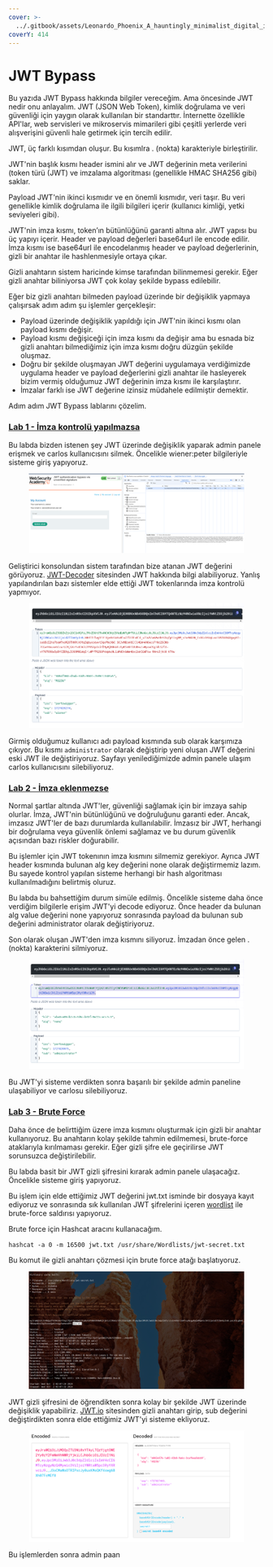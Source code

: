 ```yaml
---
cover: >-
  ../.gitbook/assets/Leonardo_Phoenix_A_hauntingly_minimalist_digital_illustration_2.jpg
coverY: 414
---
```


# JWT Bypass

Bu yazıda JWT Bypass hakkında bilgiler vereceğim. Ama öncesinde JWT nedir onu anlayalım. JWT (JSON Web Token), kimlik doğrulama ve veri güvenliği için yaygın olarak kullanılan bir standarttır. İnternette özellikle API'lar, web servisleri ve mikroservis mimarileri gibi çeşitli yerlerde veri alışverişini güvenli hale getirmek için tercih edilir.

JWT, üç farklı kısımdan oluşur. Bu kısımlra . (nokta) karakteriyle birleştirilir.&#x20;

JWT'nin başlık kısmı header ismini alır ve JWT değerinin meta verilerini (token türü (JWT) ve imzalama algoritması (genellikle HMAC SHA256 gibi) saklar.&#x20;

Payload JWT'nin ikinci kısmıdır ve en önemli kısmıdır, veri taşır. Bu veri genellikle kimlik doğrulama ile ilgili bilgileri içerir (kullanıcı kimliği, yetki seviyeleri gibi).

JWT'nin imza kısmı, token’ın bütünlüğünü garanti altına alır. JWT yapısı bu üç yapıyı içerir. Header ve payload değerleri base64url ile encode edilir. İmza kısmı ise base64url ile encodelanmış header ve payload değerlerinin, gizli bir anahtar ile hashlenmesiyle ortaya çıkar.

Gizli anahtarın sistem haricinde kimse tarafından bilinmemesi gerekir. Eğer gizli anahtar biliniyorsa JWT çok kolay şekilde bypass edilebilir.

Eğer biz gizli anahtarı bilmeden payload üzerinde bir değişiklik yapmaya çalışırsak adım adım şu işlemler gerçekleşir:

* Payload üzerinde değişiklik yapıldığı için JWT'nin ikinci kısmı olan payload kısmı değişir.
* Payload kısmı değişiceği için imza kısmı da değişir ama bu esnada biz gizli anahtarı bilmediğimiz için imza kısmı doğru düzgün şekilde oluşmaz.
* Doğru bir şekilde oluşmayan JWT değerini uygulamaya verdiğimizde uygulama header ve payload değerlerini gizli anahtar ile hasleyerek bizim vermiş olduğumuz JWT değerinin imza kısmı ile karşılaştırır.
* İmzalar farklı ise JWT değerine izinsiz müdahele edilmiştir demektir.

Adım adım JWT Bypass lablarını çözelim.&#x20;

### [Lab 1 - İmza kontrolü yapılmazsa](https://portswigger.net/web-security/jwt/lab-jwt-authentication-bypass-via-unverified-signature)

Bu labda bizden istenen şey JWT üzerinde değişiklik yaparak admin panele erişmek ve carlos kullanıcısını silmek. Öncelikle wiener:peter bilgileriyle sisteme giriş yapıyoruz.

<figure><img src="../.gitbook/assets/image (20).png" alt=""><figcaption></figcaption></figure>

Geliştirici konsolundan sistem tarafından bize atanan JWT değerini görüyoruz. [JWT-Decoder](https://fusionauth.io/dev-tools/jwt-decoder) sitesinden JWT hakkında bilgi alabiliyoruz. Yanlış yapılandırılan bazı sistemler elde ettiği JWT tokenlarında imza kontrolü yapmıyor.

<figure><img src="../.gitbook/assets/image (1) (1) (1) (1) (1).png" alt=""><figcaption></figcaption></figure>

Girmiş olduğumuz kullanıcı adı payload kısmında sub olarak karşımıza çıkıyor. Bu kısmı `administrator` olarak değiştirip yeni oluşan JWT değerini eski JWT ile değiştiriyoruz. Sayfayı yenilediğimizde admin panele ulaşım carlos kullanıcısını silebiliyoruz.

### [Lab 2 - İmza eklenmezse](https://portswigger.net/web-security/jwt/lab-jwt-authentication-bypass-via-flawed-signature-verification)

Normal şartlar altında JWT'ler, güvenliği sağlamak için bir imzaya sahip olurlar. İmza, JWT'nin bütünlüğünü ve doğruluğunu garanti eder. Ancak, imzasız JWT'ler de bazı durumlarda kullanılabilir. İmzasız bir JWT, herhangi bir doğrulama veya güvenlik önlemi sağlamaz ve bu durum güvenlik açısından bazı riskler doğurabilir.

Bu işlemler için JWT tokenının imza kısmını silmemiz gerekiyor. Ayrıca JWT header kısmında bulunan alg key değerini none olarak değiştirmemiz lazım. Bu sayede kontrol yapılan sisteme herhangi bir hash algoritması kullanılmadığını belirtmiş oluruz.

Bu labda bu bahsettiğim durum simüle edilmiş. Öncelikle sisteme daha önce verdiğim bilgilerle erişim JWT'yi decode ediyoruz. Önce header da bulunan alg value değerini none yapıyoruz sonrasında payload da bulunan sub değerini administrator olarak değiştiriyoruz.

Son olarak oluşan JWT'den imza kısmını siliyoruz. İmzadan önce gelen . (nokta) karakterini silmiyoruz.

<figure><img src="../.gitbook/assets/image (2) (1) (1) (1).png" alt=""><figcaption></figcaption></figure>

Bu JWT'yi sisteme verdikten sonra başarılı bir şekilde admin paneline ulaşabiliyor ve carlosu silebiliyoruz.

### [Lab 3  - Brute Force](https://portswigger.net/web-security/jwt/lab-jwt-authentication-bypass-via-weak-signing-key)

Daha önce de belirttiğim üzere imza kısmını oluşturmak için gizli bir anahtar kullanıyoruz. Bu anahtarın kolay şekilde tahmin edilmemesi, brute-force ataklarıyla kırılmaması gerekir. Eğer gizli şifre ele geçirilirse JWT sorunsuzca değiştirilebilir.

Bu labda basit bir JWT gizli şifresini kırarak admin panele ulaşacağız. Öncelikle sisteme giriş yapıyoruz.&#x20;

Bu işlem için elde ettiğimiz JWT değerini jwt.txt isminde bir dosyaya kayıt ediyoruz ve sonrasında sık kullanılan JWT şifrelerini içeren [wordlist](https://github.com/wallarm/jwt-secrets/blob/master/jwt.secrets.list) ile brute-force saldırısı yapıyoruz.

Brute force için Hashcat aracını kullanacağım.

```
hashcat -a 0 -m 16500 jwt.txt /usr/share/Wordlists/jwt-secret.txt
```

Bu komut ile gizli anahtarı çözmesi için brute force atağı başlatıyoruz.

<figure><img src="../.gitbook/assets/image (3) (1) (1).png" alt=""><figcaption></figcaption></figure>

JWT gizli şifresini de öğrendikten sonra kolay bir şekilde JWT üzerinde değişiklik yapabiliriz. [JWT.io](https://jwt.io/) sitesinden gizli anahtarı girip, sub değerini değiştirdikten sonra elde ettiğimiz JWT'yi sisteme ekliyoruz.

<figure><img src="../.gitbook/assets/image (4) (1) (1).png" alt=""><figcaption></figcaption></figure>

Bu işlemlerden sonra admin paan
